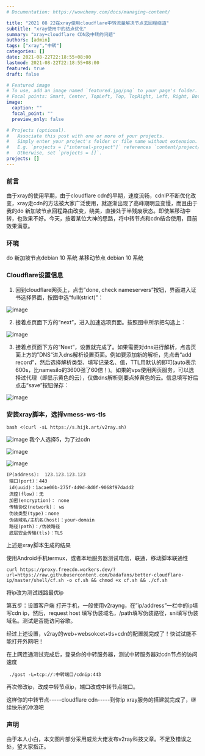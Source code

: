 ```yaml
---
# Documentation: https://wowchemy.com/docs/managing-content/

title: "2021 08 22在xray使用cloudflare中转流量解决节点去回程绕道"
subtitle: "xray使用中的结点优化"
summary: "xray+cloudflare CDN及中转的问题"
authors: [admin]
tags: ["xray","中转"]
categories: []
date: 2021-08-22T22:18:55+08:00
lastmod: 2021-08-22T22:18:55+08:00
featured: true
draft: false

# Featured image
# To use, add an image named `featured.jpg/png` to your page's folder.
# Focal points: Smart, Center, TopLeft, Top, TopRight, Left, Right, BottomLeft, Bottom, BottomRight.
image:
  caption: ""
  focal_point: ""
  preview_only: false

# Projects (optional).
#   Associate this post with one or more of your projects.
#   Simply enter your project's folder or file name without extension.
#   E.g. `projects = ["internal-project"]` references `content/project/deep-learning/index.md`.
#   Otherwise, set `projects = []`.
projects: []
---
```


### 前言
由于xray的使用早期，由于cloudflare cdn的早期，速度流畅，cdnIP不断优化改变，xray走cdn的方法被大家广泛使用，就逐渐出现了高峰期明显变慢，而且由于我的do 新加坡节点回程路由改变，绕美，直接处于半残废状态。即使某移动中转，也效果不好。今天，按着某位大神的思路，将中转节点和cdn结合使用，目前效果满意。



### 环境

do 新加坡节点debian 10 系统
某移动节点 debian 10 系统


### Cloudflare设置信息

1. 回到cloudflare网页上，点击”done, check nameservers”按钮，界面进入证书选择界面，按图中选“full(strict)”：

![image](/image/24.png)


2. 接着点页面下方的“next”，进入加速选项页面。按照图中所示把勾选上：

![image](/image/25.png)


3. 接着点页面下方的“Next”，设置就完成了。如果需要对dns进行解析，点击页面上方的”DNS“进入dns解析设置页面。例如要添加新的解析，先点击“add record”，然后选择解析类型、填写记录名、值，TTL用默认的即可(auto表示600s，比namesilo的3600强了60倍！)。如果的vps使用网页服务，可以选择过代理（即显示黄色的云），仅做dns解析则要点掉黄色的云。信息填写好后点击“save”按钮保存：

![image](/image/26.png)





### 安装xray脚本，选择vmess-ws-tls

```
bash <(curl -sL https://s.hijk.art/v2ray.sh)
```


![image](/image/21.png)
我个人选择5，为了过cdn

![image](/image/22.png)


![image](/image/23.png)


```
IP(address):  123.123.123.123
 端口(port)：443
 id(uuid)：1acae00b-275f-4d9d-8d0f-9068f97dadd2
 流控(flow)：无
 加密(encryption)： none
 传输协议(network)： ws
 伪装类型(type)：none
 伪装域名/主机名(host)：your-domain
 路径(path)：/伪装路径
 底层安全传输(tls)：TLS
```
上述是xray脚本生成的结果

使用Android手机termux，或者本地服务器测试电信，联通，移动脚本联通性

```
curl https://proxy.freecdn.workers.dev/?url=https://raw.githubusercontent.com/badafans/better-cloudflare-ip/master/shell/cf.sh -o cf.sh && chmod +x cf.sh && ./cf.sh
```

将ip改为测试线路最优ip



第五步：设置客户端
打开手机，一般使用v2rayng，在”ip/address”一栏中的ip填写cdn ip，然后，request host 填写伪装域名，/path填写伪装路径，sni填写伪装域名。测试是否能访问谷歌。



经过上述设置，v2ray的web+websokcet+tls+cdn的配置就完成了！快试试能不能打开外网吧！

在上网连通测试完成后，登录你的中转服务器，测试中转服务器对cdn节点的访问速度

```
 ./gost -L=tcp://:中转端口/cdnip:443
```

再次修改ip，改成中转节点ip，端口改成中转节点端口。

这样你的中转节点-----cloudflare cdn-----到你ip xray服务的搭建就完成了，继续快乐的冲浪吧


### 声明
由于本人小白，本文图片部分采用威龙大佬发布v2ray科技文章。不足及错误之处，望大家指正。


<script src="https://utteranc.es/client.js"
        repo="emedsy/starter-academic"
        issue-term="pathname"
        theme="github-light"
        crossorigin="anonymous"
        async>
</script>
